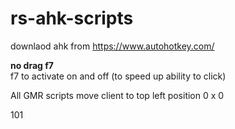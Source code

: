 # rs-ahk-scripts

downlaod ahk from https://www.autohotkey.com/

<b>no drag f7</b> </br>
f7 to activate on and off (to speed up ability to click)

All GMR scripts move client to top left position 0 x 0


101


